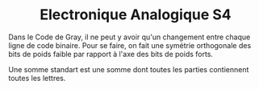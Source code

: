 <center> <h1> Electronique Analogique S4 </h1> </center>

Dans le Code de Gray, il ne peut y avoir qu'un changement entre chaque ligne de code binaire.  Pour se faire, on fait une symétrie orthogonale des bits de poids faible par rapport à l'axe des bits de poids forts.

Une somme standart est une somme dont toutes les parties contiennent toutes les lettres.
